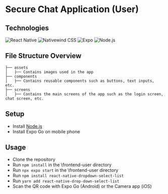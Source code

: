 # Secure Chat Application (User)

## Technologies
![React Native](https://img.shields.io/badge/-React%20Native-61DAFB?logo=react&logoColor=white&style=flat)
![Nativewind CSS](https://img.shields.io/badge/-Nativewind%20CSS-000000?logo=tailwind-css&logoColor=white&style=flat)
![Expo](https://img.shields.io/badge/-Expo-000020?logo=expo&logoColor=white&style=flat)
![Node.js](https://img.shields.io/badge/-Node.js-339933?logo=node.js&logoColor=white&style=flat)

## File Structure Overview
```
├── assets
│   ├── Contains images used in the app
├── components
│   ├── Contains reusable components such as buttons, text inputs, etc.
├── screens
│   ├── Contains the main screens of the app such as the login screen, chat screen, etc.
```

## Setup
- Install [Node.js](https://nodejs.org/en/)
- Install Expo Go on mobile phone

## Usage
- Clone the repository
- Run `npm install` in the \frontend-user directory
- Run `npx expo start` in the \frontend-user directory
- Run `npm install react-native-dropdown-select-list`
- Run `yarn add react-native-drop-down-select-list`
- Scan the QR code with Expo Go (Android) or the Camera app (iOS)
